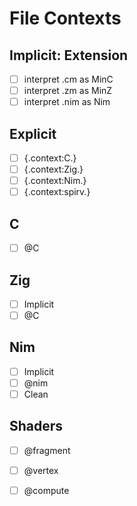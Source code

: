 # File Contexts
## Implicit: Extension
- [ ] interpret .cm  as MinC
- [ ] interpret .zm  as MinZ
- [ ] interpret .nim as Nim
## Explicit
- [ ] {.context:C.}
- [ ] {.context:Zig.}
- [ ] {.context:Nim.}
- [ ] {.context:spirv.}
## C
- [ ] @C
## Zig
- [ ] Implicit
- [ ] @C
## Nim
- [ ] Implicit
- [ ] @nim
- [ ] Clean
## Shaders
- [ ] @fragment
- [ ] @vertex
- [ ] @compute

